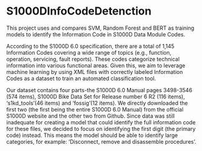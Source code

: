 # S1000DInfoCodeDetenction
This project uses and compares SVM, Random Forest and BERT as training models to identify the Information Code in S1000D Data Module Codes.

According to the S1000D 6.0 specification, there are a total of 1,145 Information Codes covering a wide range of topics (e.g., function, operation, servicing, fault reports). These codes categorize technical information into various functional areas. Given this, we aim to leverage machine learning by using XML files with correctly labeled Information Codes as a dataset to train an automated classification tool.

Our dataset contains four parts-the S1000D 6.0 Manual pages 3498-3546 (574 items), S1000D Bike Data Set for Release number 6 R2 (116 items), ‘s1kd_tools’(46 items) and ‘fossig’(12 items). We directly downloaded the first two (the first being the entire S1000D 6.0 Manual)  from the official S1000D website and the other two from Github. Since data was still inadequate for creating a model that could identify the full information code for these files, we decided to focus on identifying the first digit (the primary code) instead. This means the model should be able to identify large categories, for example: ‘Disconnect, remove and disassemble procedures’. 

